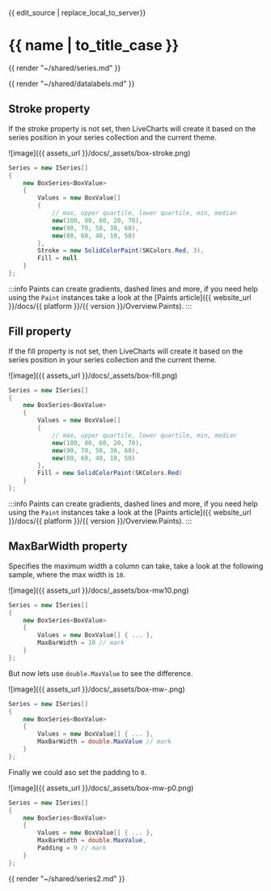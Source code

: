 <div id="edit-this-article-source">
    {{ edit_source | replace_local_to_server}}
</div>

# {{ name | to_title_case }}

{{ render "~/shared/series.md" }}

{{ render "~/shared/datalabels.md" }}

## Stroke property

If the stroke property is not set, then LiveCharts will create it based on the series position in your series collection
and the current theme.

![image]({{ assets_url }}/docs/_assets/box-stroke.png)

```csharp
Series = new ISeries[]
{
    new BoxSeries<BoxValue>
    {
        Values = new BoxValue[]
        {
            // max, upper quartile, lower quartile, min, median
            new(100, 80, 60, 20, 70),
            new(90, 70, 50, 30, 60),
            new(80, 60, 40, 10, 50)
        },
        Stroke = new SolidColorPaint(SKColors.Red, 3),
        Fill = null
    }
};
```

:::info
Paints can create gradients, dashed lines and more, if you need help using the `Paint` instances take 
a look at the [Paints article]({{ website_url }}/docs/{{ platform }}/{{ version }}/Overview.Paints).
:::

## Fill property

If the fill property is not set, then LiveCharts will create it based on the series position in your series collection
and the current theme.

![image]({{ assets_url }}/docs/_assets/box-fill.png)

```csharp
Series = new ISeries[]
{
    new BoxSeries<BoxValue>
    {
        Values = new BoxValue[]
        {
            // max, upper quartile, lower quartile, min, median
            new(100, 80, 60, 20, 70),
            new(90, 70, 50, 30, 60),
            new(80, 60, 40, 10, 50)
        },
        Fill = new SolidColorPaint(SKColors.Red)
    }
};
```
:::info
Paints can create gradients, dashed lines and more, if you need help using the `Paint` instances take 
a look at the [Paints article]({{ website_url }}/docs/{{ platform }}/{{ version }}/Overview.Paints).
:::

## MaxBarWidth property

Specifies the maximum width a column can take, take a look at the following sample, where the max width is `10`.

![image]({{ assets_url }}/docs/_assets/box-mw10.png)

```csharp
Series = new ISeries[]
{
    new BoxSeries<BoxValue>
    {
        Values = new BoxValue[] { ... },
        MaxBarWidth = 10 // mark
    }
};
```

But now lets use `double.MaxValue` to see the difference.

![image]({{ assets_url }}/docs/_assets/box-mw-.png)

```csharp
Series = new ISeries[]
{
    new BoxSeries<BoxValue>
    {
        Values = new BoxValue[] { ... },
        MaxBarWidth = double.MaxValue // mark
    }
};
```

Finally we could aso set the padding to `0`.

![image]({{ assets_url }}/docs/_assets/box-mw-p0.png)

```csharp
Series = new ISeries[]
{
    new BoxSeries<BoxValue>
    {
        Values = new BoxValue[] { ... },
        MaxBarWidth = double.MaxValue,
        Padding = 0 // mark
    }
};
```

{{ render "~/shared/series2.md" }}
